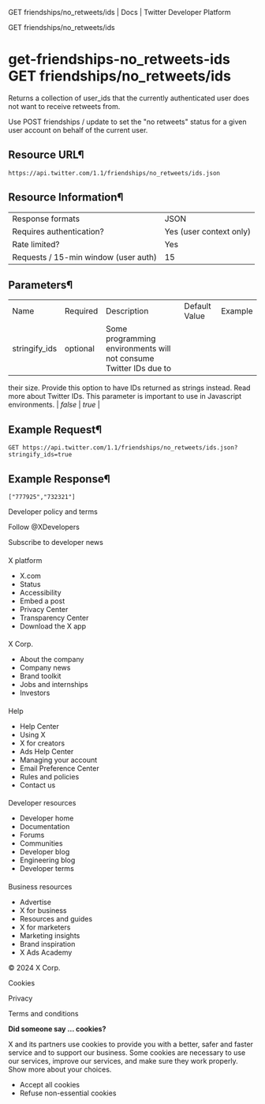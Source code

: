 
GET
friendships/no\_retweets/ids | Docs | Twitter Developer Platform 

GET
friendships/no\_retweets/ids

get-friendships-no\_retweets-ids
GET
friendships/no\_retweets/ids
================================

Returns a collection of user\_ids that the currently authenticated
user does not want to receive retweets from.

Use POST
friendships / update to set the "no retweets" status for a given
user account on behalf of the current user.

Resource URL¶
-------------

`https://api.twitter.com/1.1/friendships/no_retweets/ids.json`

Resource Information¶
---------------------

|  |  |
| --- | --- |
| Response formats | JSON |
| Requires authentication? | Yes (user context only) |
| Rate limited? | Yes |
| Requests / 15-min window (user auth) | 15 |

Parameters¶
-----------

|  |  |  |  |  |
| --- | --- | --- | --- | --- |
| Name | Required | Description | Default Value | Example |
| stringify\_ids | optional | Some programming environments will not consume Twitter IDs due to
their size. Provide this option to have IDs returned as strings instead.
Read more about Twitter IDs.
This parameter is important to use in Javascript environments. | *false* | *true* |

Example Request¶
----------------

`GET https://api.twitter.com/1.1/friendships/no_retweets/ids.json?stringify_ids=true`

Example Response¶
-----------------

```
["777925","732321"]
```

Developer policy and terms

Follow @XDevelopers

Subscribe to developer news

#### 
 X platform

* X.com
* Status
* Accessibility
* Embed a post
* Privacy Center
* Transparency Center
* Download the X app

#### 
 X Corp.

* About the company
* Company news
* Brand toolkit
* Jobs and internships
* Investors

#### 
 Help

* Help Center
* Using X
* X for creators
* Ads Help Center
* Managing your account
* Email Preference Center
* Rules and policies
* Contact us

#### 
 Developer resources

* Developer home
* Documentation
* Forums
* Communities
* Developer blog
* Engineering blog
* Developer terms

#### 
 Business resources

* Advertise
* X for business
* Resources and guides
* X for marketers
* Marketing insights
* Brand inspiration
* X Ads Academy

 © 2024 X Corp.

Cookies

Privacy

Terms and conditions

**Did someone say … cookies?**  

 X and its partners use cookies to provide you with a better, safer and
 faster service and to support our business. Some cookies are necessary to use
 our services, improve our services, and make sure they work properly.
 Show more about your choices.

* Accept all cookies
* Refuse non-essential cookies